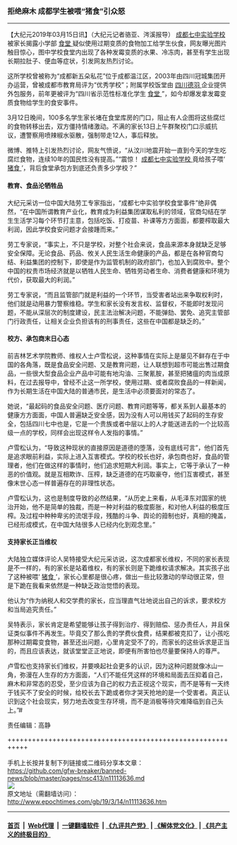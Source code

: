 ### 拒绝麻木 成都学生被喂“猪食”引众怒
------------------------

<p>
 【大纪元2019年03月15日讯】（大纪元记者骆亚、涔溪报导）
 <a href="http://www.epochtimes.com/gb/tag/%E6%88%90%E9%83%BD%E4%B8%83%E4%B8%AD%E5%AE%9E%E9%AA%8C%E5%AD%A6%E6%A0%A1.html">
  成都七中实验学校
 </a>
 被家长揭露小学部
 <a href="http://www.epochtimes.com/gb/tag/%E9%A3%9F%E5%A0%82.html">
  食堂
 </a>
 疑似使用过期变质的食物加工给学生伙食，网友曝光图片触目惊心，图中学校食堂内出现了各种发霉变质的水果、冷冻肉，甚至有学生出现长期拉肚子、便血等症状，引发网友热烈讨论。
</p>
<p>
 这所学校曾被称为“成都新五朵私花”位于成都温江区，2003年由四川冠城集团开办运营，曾被成都市教育局评为“优秀学校”；附属学校饭堂由
 <a href="http://www.epochtimes.com/gb/tag/%E5%9B%9B%E5%B7%9D%E5%BE%B7%E7%BE%BD.html">
  四川德羽
 </a>
 企业提供外包服务，前年更被评为“四川省示范性标准化学生
 <a href="http://www.epochtimes.com/gb/tag/%E9%A3%9F%E5%A0%82.html">
  食堂
 </a>
 ”，如今却爆发拿发霉变质食物给学生的食安事件。
</p>
<p>
 3月12日晚间，100多名学生家长堵在食堂库房的门口，阻止有人企图将这些腐烂的食物转移出去，双方僵持情绪激动。不满的家长13日上午群聚校门口示威抗议，遭警察用喷辣椒水驱散，强制带走12人，事后释放。
</p>
<p>
 微博、推特上引发热烈讨论，网友气愤说，“从汶川地震开始一直到今天的学生吃腐烂食物，连续10年的国民性没有提高。”“震惊！
 <a href="http://www.epochtimes.com/gb/tag/%E6%88%90%E9%83%BD%E4%B8%83%E4%B8%AD%E5%AE%9E%E9%AA%8C%E5%AD%A6%E6%A0%A1.html">
  成都七中实验学校
 </a>
 竟给孩子喂‘
 <a href="http://www.epochtimes.com/gb/tag/%E7%8C%AA%E9%A3%9F.html">
  猪食
 </a>
 ’，背后食堂承包方到底还负责多少学校？”
</p>
<h4>
 <b>
 </b>
 <b>
  教育、食品沦牺牲品
 </b>
</h4>
<p>
 大纪元采访一位中国大陆劳工专家指出，“成都七中实验学校食堂事件”绝非偶然，“在中国所谓教育产业化，教育成为利益集团谋取私利的领域，官商勾结在学生生活学习每个环节打主意，包括吃饭、打疫苗、补课等方方面面，都要榨取最大利润，因此学校食安问题才会接踵而来。”
</p>
<p>
 劳工专家说，“事实上，不只是学校，对整个社会来说，食品来源本身就缺乏足够安全保障。无论食品、药品、攸关人民生活生命健康的产品，都是在各种官商勾结、利益集团的控制下，即使是作为监管机制的政府部门，也加入到腐败中。整个中国的权贵市场经济就是以牺牲人民生命、牺牲劳动者生命、消费者健康和环境为代价，获取最大的利润。”
</p>
<p>
 劳工专家说，“而且监管部门就是利益的一个环节，当受害者站出来争取权利时，他们就是动用暴力警察维稳。学生和家长没有发言权、监督权，不能即时发现问题，不能从深层次的制度建设，民主法治解决问题，不能弹劾、罢免、追究主管部门行政责任，让相关企业负担该有的刑事责任，这些在中国都是缺乏的。”
</p>
<h4>
 <b>
  校方、承包商末日心态
 </b>
 <b>
 </b>
</h4>
<p>
 前吉林艺术学院教师、维权人士卢雪松说，这种事情在实际上是屡见不鲜存在于中国的各角落，既是食品安全问题、又是教育问题，让人联想到超市可能出售过期食品，一些很大型食品企业产品中可能有地沟油、三聚氰胺，甚至把猪瘟的肉当成原料，在过去报导中，曾经不止这一所学校，使用过期、或者腐败食品的一样新闻，作为长期生活在中国大陆的普通市民，是生活中必须要面对的常态了。
</p>
<p>
 她说，“最起码的食品安全问题、医疗问题、教育问题等等，都关系到人最基本的健康方方面面，中国人普遍缺乏安全感，因为没有人可以用钱买了起码的生存安全，包括四川七中也是，它是一个贵族或者中层以上的人才能送进去的一个比较高级一点的学校，同样会出现这样令人发指的事情。”
</p>
<p>
 卢雪松认为，“导致这种现状的直接原因是道德的堕落，没有底线可言”，他们首先是追求眼前利益，实际上进入互害模式。学校的校长也好，承包商也好，食品的管理者，他们在做这样的事情时，他们追求短期大利润。事实上，它等于承认了一种恶的价值观。就是互相欺诈、压榨，缺乏道德的在巧取豪夺，他们互害模式，甚至像末世心态一样普遍存在的非理性状态。
</p>
<p>
 卢雪松认为，这也是制度导致的必然结果，“从历史上来看，从毛泽东对国家的统治开始，他不是简单的独裁，而是一种对利益的极度膨胀，和对他人利益的极度压榨。及过程中种种卑劣的流氓手段，残酷的斗争、舆论的箝制也好，真相的掩盖，已经形成模式，在中国大陆很多人已经内化到观念里。”
</p>
<h4>
 <b>
  支持家长正当维权
 </b>
</h4>
<p>
 大陆独立媒体评论人吴特接受大纪元采访说，这次成都家长维权，不同的家长表现是不一样的，有的家长是站着维权，有的家长则是下跪维权请求解决。其实孩子出了这种被喂‘
 <a href="http://www.epochtimes.com/gb/tag/%E7%8C%AA%E9%A3%9F.html">
  猪食
 </a>
 ’，家长心里都是很心疼，做出一些比较激动的举动很正常，但是下跪在我看来依然是一种缺乏政治觉悟的表现。
</p>
<p>
 他认为“作为纳税人和交学费的家长，应当理直气壮地说出自己的诉求，要求校方和当局追究责任。”
</p>
<p>
 吴特表示，家长肯定是希望能够让孩子得到治疗、得到赔偿、惩办责任人，并且保证类似事件不再发生。毕竟交了那么贵的学费伙食费，结果都被克扣了，让小孩吃那种过期霉变食物，甚至还出问题，心里肯定受不了的，而家长的这些诉求是正当的，而且应该表达，就该堂堂正正地说，即便有所害怕也尽量要保持人的尊严。
</p>
<p>
 卢雪松也支持家长们维权，并要唤起社会更多的认识，因为这种问题就像冰山一角，弥漫在人生存的方方面面，“人们不能任凭这样的环境和局面去压抑着自己，麻木和非常态的忍受，至少应该为自己的权力去正视这个现实，而不是等有一天终于钱买不了安全的时候，给校长去下跪或者你才哭天抢地的是一个受害者。真正认识到这个社会现实，努力地去改变生存环境，而不是消极等待灾难降临到自己头上。”#
</p>
<p>
 责任编辑：高静
</p>
<p>
</p>

+++++++++++++++++++++++++++++++++++++++++++++++++++++++++++<br/><br/>
手机上长按并复制下列链接或二维码分享本文章：<br/>
https://github.com/gfw-breaker/banned-news/blob/master/pages/nsc413/n11113636.md <br/>
<a href='https://github.com/gfw-breaker/banned-news/blob/master/pages/nsc413/n11113636.md'><img src='https://github.com/gfw-breaker/banned-news/blob/master/pages/nsc413/n11113636.md.png'/></a> <br/>
原文地址（需翻墙访问）：http://www.epochtimes.com/gb/19/3/14/n11113636.htm


------------------------
#### [首页](https://github.com/gfw-breaker/banned-news/blob/master/README.md) &nbsp;|&nbsp; [Web代理](https://github.com/labour-camp/helloworld) &nbsp;|&nbsp; [一键翻墙软件](https://github.com/gfw-breaker/nogfw/blob/master/README.md) &nbsp;| [《九评共产党》](https://github.com/gfw-breaker/9ping.md/blob/master/README.md#九评之一评共产党是什么) | [《解体党文化》](https://github.com/gfw-breaker/jtdwh.md/blob/master/README.md) | [《共产主义的终极目的》](https://github.com/gfw-breaker/gczydzjmd.md/blob/master/README.md)

